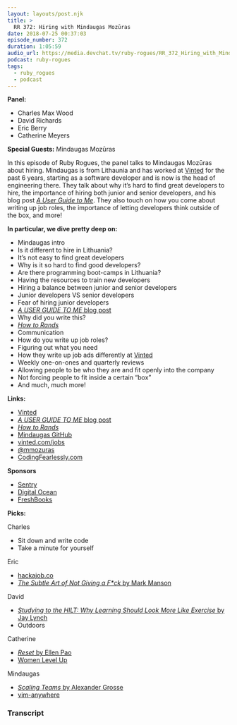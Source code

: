 ```yaml
---
layout: layouts/post.njk
title: >
  RR 372: Hiring with Mindaugas Mozūras
date: 2018-07-25 00:37:03
episode_number: 372
duration: 1:05:59
audio_url: https://media.devchat.tv/ruby-rogues/RR_372_Hiring_with_Mindaugas_Mozuras.mp3
podcast: ruby-rogues
tags:
  - ruby_rogues
  - podcast
---
```


**Panel:**

- Charles Max Wood
- David Richards
- Eric Berry
- Catherine Meyers

**Special Guests:** Mindaugas Mozūras

In this episode of Ruby Rogues, the panel talks to Mindaugas Mozūras about hiring. Mindaugas is from Lithaunia and has worked at [Vinted](https://www.vinted.com/) for the past 6 years, starting as a software developer and is now is the head of engineering there. They talk about why it’s hard to find great developers to hire, the importance of hiring both junior and senior developers, and his blog post [_A User Guide to Me_](https://codingfearlessly.com/a-user-guide-to-me). They also touch on how you come about writing up job roles, the importance of letting developers think outside of the box, and more!

**In particular, we dive pretty deep on:**

- Mindaugas intro
- Is it different to hire in Lithuania?
- It’s not easy to find great developers
- Why is it so hard to find good developers?
- Are there programming boot-camps in Lithuania?
- Having the resources to train new developers
- Hiring a balance between junior and senior developers
- Junior developers VS senior developers
- Fear of hiring junior developers
- [_A USER GUIDE TO ME_ blog post](https://codingfearlessly.com/a-user-guide-to-me)
- Why did you write this?
- [_How to Rands_](https://randsinrepose.com/archives/how-to-rands/)
- Communication
- How do you write up job roles?
- Figuring out what you need
- How they write up job ads differently at [Vinted](https://www.vinted.com/)
- Weekly one-on-ones and quarterly reviews
- Allowing people to be who they are and fit openly into the company
- Not forcing people to fit inside a certain “box”
- And much, much more!

**Links:**

- [Vinted](https://www.vinted.com/)
- [_A USER GUIDE TO ME_ blog post](https://codingfearlessly.com/a-user-guide-to-me)
- [_How to Rands_](https://randsinrepose.com/archives/how-to-rands/)
- [Mindaugas GitHub](https://github.com/mmozuras)
- [vinted.com/jobs](https://www.vinted.com/jobs)
- [@mmozuras](https://twitter.com/mmozuras?lang=en)
- [CodingFearlessly.com](https://codingfearlessly.com/)

**Sponsors**

- [Sentry](https://sentry.io/welcome/)
- [Digital Ocean](https://www.digitalocean.com/)
- [FreshBooks](https://www.freshbooks.com/invoice?ref=11731&utm_source=pbm&utm_medium=affiliate-program&utm_influencer=419364&utm_campaign=podcast-influencers)

**Picks:**

Charles

- Sit down and write code
- Take a minute for yourself

Eric

- [hackajob.co](https://hackajob.co/)
- [_The Subtle Art of Not Giving a F\*ck_ by Mark Manson](https://markmanson.net/not-giving-a-fuck)

David

- [_Studying to the HILT: Why Learning Should Look More Like Exercise_ by Jay Lynch](https://medium.com/@quixotic_scholar/studying-to-the-hilt-why-learning-should-look-more-like-exercise-cbfae517f14b)
- Outdoors

Catherine

- [_Reset_ by Ellen Pao](https://www.amazon.com/Reset-Fight-Inclusion-Lasting-Change/dp/039959101X/ref=sr_1_1?ie=UTF8&qid=1530636881&sr=8-1&keywords=ellen+pao+reset&dpID=41-wI8hOtvL&preST=_SY344_BO1,204,203,200_QL70_&dpSrc=srch)
- [Women Level Up](https://www.meetup.com/Maven-Diversity-in-Tech-Women-Level-Up/)

Mindaugas

- [_Scaling Teams_ by Alexander Grosse](https://www.goodreads.com/book/show/34118071-scaling-teams)
- [vim-anywhere](https://github.com/cknadler/vim-anywhere)

### Transcript
